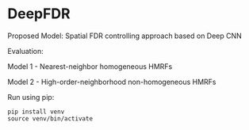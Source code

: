 # DeepFDR
Proposed Model: Spatial FDR controlling approach based on Deep CNN

Evaluation:

Model 1 - Nearest-neighbor homogeneous HMRFs

Model 2 - High-order-neighborhood non-homogeneous HMRFs

Run using pip:
```
pip install venv
source venv/bin/activate
```



